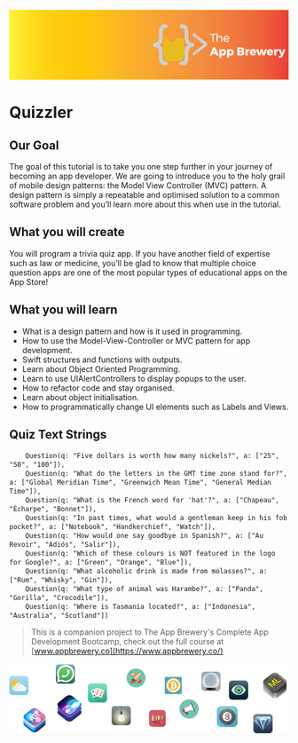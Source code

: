 
![App Brewery Banner](Documentation/AppBreweryBanner.png)

#  Quizzler

## Our Goal

The goal of this tutorial is to take you one step further in your journey of becoming an app developer. We are going to introduce you to the holy grail of mobile design patterns: the Model View Controller (MVC) pattern. A design pattern is simply a repeatable and optimised solution to a common software problem and you’ll learn more about this when use in the tutorial.

## What you will create

You will program a trivia quiz app. If you have another field of expertise such as law or medicine, you’ll be glad to know that multiple choice question apps are one of the most popular types of educational apps on the App Store! 

## What you will learn

* What is a design pattern and how is it used in programming.
* How to use the Model-View-Controller or MVC pattern for app development.
* Swift structures and functions with outputs.
* Learn about Object Oriented Programming.
* Learn to use UIAlertControllers to display popups to the user.
* How to refactor code and stay organised.
* Learn about object initialisation. 
* How to programmatically change UI elements such as Labels and Views.


## Quiz Text Strings

        Question(q: "Five dollars is worth how many nickels?", a: ["25", "50", "100"]),
        Question(q: "What do the letters in the GMT time zone stand for?", a: ["Global Meridian Time", "Greenwich Mean Time", "General Median Time"]),
        Question(q: "What is the French word for 'hat'?", a: ["Chapeau", "Écharpe", "Bonnet"]),
        Question(q: "In past times, what would a gentleman keep in his fob pocket?", a: ["Notebook", "Handkerchief", "Watch"]),
        Question(q: "How would one say goodbye in Spanish?", a: ["Au Revoir", "Adiós", "Salir"]),
        Question(q: "Which of these colours is NOT featured in the logo for Google?", a: ["Green", "Orange", "Blue"]),
        Question(q: "What alcoholic drink is made from molasses?", a: ["Rum", "Whisky", "Gin"]),
        Question(q: "What type of animal was Harambe?", a: ["Panda", "Gorilla", "Crocodile"]),
        Question(q: "Where is Tasmania located?", a: ["Indonesia", "Australia", "Scotland"])
        


>This is a companion project to The App Brewery's Complete App Development Bootcamp, check out the full course at [www.appbrewery.co](https://www.appbrewery.co/)

![End Banner](Documentation/readme-end-banner.png)
